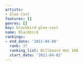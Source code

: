 ```yaml
---
artists:
- Glee Cast
features: []
genres: []
key: blackbird-glee-cast
name: Blackbird
rankings:
- end_date: '2011-04-08'
  rank: 37
  ranking_list: Billboard Hot 100
  start_date: '2011-04-02'
---
```


